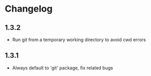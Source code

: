 # Changelog

## 1.3.2
* Run git from a temporary working directory to avoid cwd errors

## 1.3.1
* Always default to 'git' package, fix related bugs
